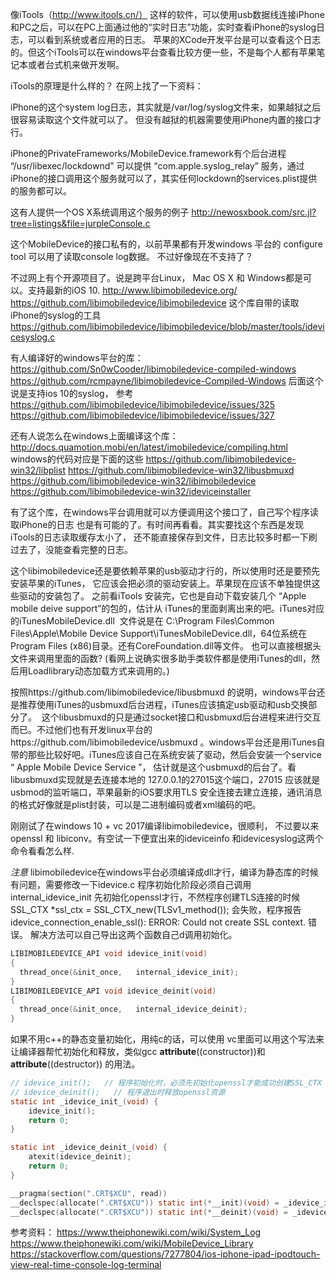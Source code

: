 






像iTools（http://www.itools.cn/） 这样的软件，可以使用usb数据线连接iPhone和PC之后，可以在PC上面通过他的“实时日志”功能，实时查看iPhone的syslog日志，可以看到系统或者应用的日志。
苹果的XCode开发平台是可以查看这个日志的。但这个iTools可以在windows平台查看比较方便一些，不是每个人都有苹果笔记本或者台式机来做开发啊。

iTools的原理是什么样的？ 在网上找了一下资料：

iPhone的这个system log日志，其实就是/var/log/syslog文件来，如果越狱之后很容易读取这个文件就可以了。
但没有越狱的机器需要使用iPhone内置的接口才行。

iPhone的PrivateFrameworks/MobileDevice.framework有个后台进程 “/usr/libexec/lockdownd” 可以提供
“com.apple.syslog_relay” 服务，通过iPhone的接口调用这个服务就可以了，其实任何lockdown的services.plist提供的服务都可以。


这有人提供一个OS X系统调用这个服务的例子
http://newosxbook.com/src.jl?tree=listings&file=jurpleConsole.c


这个MobileDevice的接口私有的，以前苹果都有开发windows 平台的 configure tool 可以用了读取console log数据。
不过好像现在不支持了？

不过网上有个开源项目了。说是跨平台Linux， Mac OS X 和 Windows都是可以。支持最新的iOS 10.
http://www.libimobiledevice.org/
https://github.com/libimobiledevice/libimobiledevice
这个库自带的读取iPhone的syslog的工具
https://github.com/libimobiledevice/libimobiledevice/blob/master/tools/idevicesyslog.c

有人编译好的windows平台的库：
https://github.com/Sn0wCooder/libimobiledevice-compiled-windows
https://github.com/rcmpayne/libimobiledevice-Compiled-Windows
后面这个说是支持ios 10的syslog， 参考
https://github.com/libimobiledevice/libimobiledevice/issues/325
https://github.com/libimobiledevice/libimobiledevice/issues/327

还有人说怎么在windows上面编译这个库：
http://docs.quamotion.mobi/en/latest/imobiledevice/compiling.html
windows的代码对应是下面的这些
https://github.com/libimobiledevice-win32/libplist
https://github.com/libimobiledevice-win32/libusbmuxd
https://github.com/libimobiledevice-win32/libimobiledevice
https://github.com/libimobiledevice-win32/ideviceinstaller


有了这个库，在windows平台调用就可以方便调用这个接口了，自己写个程序读取iPhone的日志
也是有可能的了。有时间再看看。其实要找这个东西是发现iTools的日志读取缓存太小了，
还不能直接保存到文件，日志比较多时都一下刷过去了，没能查看完整的日志。

这个libimobiledevice还是要依赖苹果的usb驱动才行的，所以使用时还是要预先安装苹果的iTunes，
它应该会把必须的驱动安装上。苹果现在应该不单独提供这些驱动的安装包了。
之前看iTools 安装完，它也是自动下载安装几个 “Apple mobile deive support”的包的，估计从
iTunes的里面剥离出来的吧。iTunes对应的iTunesMobileDevice.dll  文件说是在 C:\Program Files\Common Files\Apple\Mobile Device Support\iTunesMobileDevice.dll，64位系统在Program Files (x86)目录。还有CoreFoundation.dll等文件。
也可以直接根据头文件来调用里面的函数? (看网上说确实很多助手类软件都是使用iTunes的dll，然后用Loadlibrary动态加载方式来调用的。)

按照https://github.com/libimobiledevice/libusbmuxd 的说明，windows平台还是推荐使用iTunes的usbmuxd后台进程，iTunes应该搞定usb驱动和usb交换部分了。  这个libusbmuxd的只是通过socket接口和usbmuxd后台进程来进行交互而已。不过他们也有开发linux平台的https://github.com/libimobiledevice/usbmuxd
。windows平台还是用iTunes自带的那些比较好吧。iTunes应该自己在系统安装了驱动，然后会安装一个service “ Apple Mobile Device Service 
”， 估计就是这个usbmuxd的后台了。看libusbmuxd实现就是去连接本地的 127.0.0.1的27015这个端口，27015 应该就是usbmod的监听端口，苹果最新的iOS要求用TLS 安全连接去建立连接，通讯消息的格式好像就是plist封装，可以是二进制编码或者xml编码的吧。

刚刚试了在windows 10 + vc 2017编译libimobiledevice，很顺利， 不过要以来openssl 和 libiconv。有空试一下便宜出来的ideviceinfo 和idevicesyslog这两个命令看看怎么样.

*注意*
libimobiledevice在windows平台必须编译成dll才行，编译为静态库的时候有问题，需要修改一下idevice.c
程序初始化阶段必须自己调用internal_idevice_init 先初始化openssl才行，不然程序创建TLS连接的时候SSL_CTX *ssl_ctx = SSL_CTX_new(TLSv1_method());
会失败，程序报告 idevice_connection_enable_ssl(): ERROR: Could not create SSL context. 错误。
解决方法可以自己导出这两个函数自己d调用初始化。
```c
LIBIMOBILEDEVICE_API void idevice_init(void)
{
  thread_once(&init_once,	internal_idevice_init);
}
LIBIMOBILEDEVICE_API void idevice_deinit(void)
{
  thread_once(&init_once,	internal_idevice_deinit);
}
```
如果不用c++的静态变量初始化，用纯c的话，可以使用 vc里面可以用这个写法来让编译器帮忙初始化和释放，类似gcc
 __attribute__((constructor))和 __attribute__((destructor)) 的用法。

```c
// idevice_init();   // 程序初始化时，必须先初始化openssl才能成功创建SSL_CTX 才能建立TLS连接
// idevice_deinit();   // 程序退出时释放openssl资源  
static int _idevice_init_(void) {
	idevice_init();
	return 0;
}

static int _idevice_deinit_(void) {
	atexit(idevice_deinit);
	return 0;
}

__pragma(section(".CRT$XCU", read))
__declspec(allocate(".CRT$XCU")) static int(*__init)(void) = _idevice_init_;
__declspec(allocate(".CRT$XCU")) static int(*__deinit)(void) = _idevice_deinit_;

```




参考资料：
https://www.theiphonewiki.com/wiki/System_Log
https://www.theiphonewiki.com/wiki/MobileDevice_Library
https://stackoverflow.com/questions/7277804/ios-iphone-ipad-ipodtouch-view-real-time-console-log-terminal




